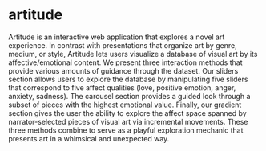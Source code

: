 # artitude


Artitude is an interactive web application that explores a novel art experience. In contrast with presentations that organize art by genre, medium, or style, Artitude lets users visualize a database of visual art by its affective/emotional content.  We present three interaction methods that provide various amounts of guidance through the dataset. Our sliders section allows users to explore the database by manipulating five sliders that correspond to five affect qualities (love, positive emotion, anger, anxiety, sadness). The carousel section provides a guided look through a subset of pieces with the highest emotional value. Finally, our gradient section gives the user the ability to explore the affect space spanned by narrator-selected pieces of visual art via incremental movements. These three methods combine to serve as a playful exploration mechanic that presents art in a whimsical and unexpected way. 
